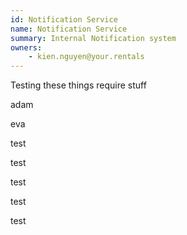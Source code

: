 ```yaml
---
id: Notification Service
name: Notification Service
summary: Internal Notification system
owners:
	- kien.nguyen@your.rentals
---
```


Testing these things require stuff

adam

eva

test

test

test

test

test
